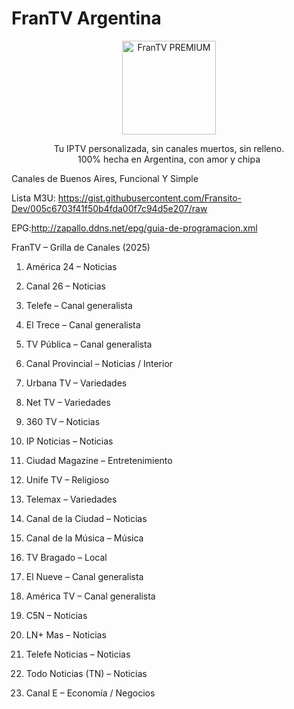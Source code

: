 # FranTV Argentina
<p align="center">
  <img src="https://files.catbox.moe/1h7srz.png" alt="FranTV PREMIUM" width="150"/>
</p>



<p align="center">
  Tu IPTV personalizada, sin canales muertos, sin relleno.<br>
  100% hecha en Argentina, con amor y chipa
</p>

Canales de Buenos Aires, Funcional Y Simple 

Lista M3U: https://gist.githubusercontent.com/Fransito-Dev/005c6703f41f50b4fda00f7c94d5e207/raw

EPG:http://zapallo.ddns.net/epg/guia-de-programacion.xml

FranTV – Grilla de Canales (2025)

1. América 24 – Noticias


2. Canal 26 – Noticias


3. Telefe – Canal generalista


4. El Trece – Canal generalista


5. TV Pública – Canal generalista


6. Canal Provincial – Noticias / Interior


7. Urbana TV – Variedades


8. Net TV – Variedades


9. 360 TV – Noticias


10. IP Noticias – Noticias


11. Ciudad Magazine – Entretenimiento


12. Unife TV – Religioso


13. Telemax – Variedades


14. Canal de la Ciudad – Noticias


15. Canal de la Música – Música


16. TV Bragado – Local


17. El Nueve – Canal generalista


18. América TV – Canal generalista


19. C5N – Noticias


20. LN+ Mas – Noticias


21. Telefe Noticias – Noticias


22. Todo Noticias (TN) – Noticias


23. Canal E – Economía / Negocios
